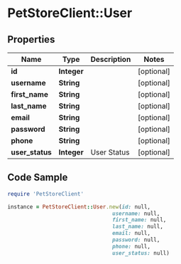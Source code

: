 # PetStoreClient::User

## Properties

Name | Type | Description | Notes
------------ | ------------- | ------------- | -------------
**id** | **Integer** |  | [optional] 
**username** | **String** |  | [optional] 
**first_name** | **String** |  | [optional] 
**last_name** | **String** |  | [optional] 
**email** | **String** |  | [optional] 
**password** | **String** |  | [optional] 
**phone** | **String** |  | [optional] 
**user_status** | **Integer** | User Status | [optional] 

## Code Sample

```ruby
require 'PetStoreClient'

instance = PetStoreClient::User.new(id: null,
                                 username: null,
                                 first_name: null,
                                 last_name: null,
                                 email: null,
                                 password: null,
                                 phone: null,
                                 user_status: null)
```


